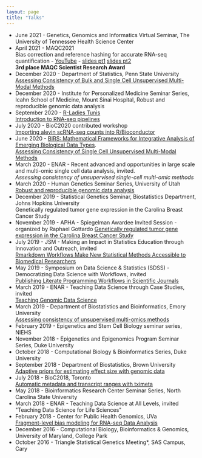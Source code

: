 ```yaml
---
layout: page
title: "Talks"
---
```


* June 2021 - Genetics, Genomics and Informatics Virtual Seminar, The University of Tennessee Health Science Center
* April 2021 - MAQC2021 <br>
  Bias correction and reference hashing for accurate RNA-seq quantification - [YouTube](https://youtu.be/8ZiLD29QCLQ) - [slides pt1](https://bit.ly/fragbias) [slides pt2](https://bit.ly/tximeta) <br>
  **3rd place MAQC Scientist Research Award**
* December 2020 - Department of Statistics, Penn State University <br> 
  [Assessing Consistency of Bulk and Single Cell Unsupervised Multi-Modal Methods](https://bit.ly/scMultiModalAssess)
* December 2020 - Institute for Personalized Medicine Seminar Series, Icahn School of Medicine, Mount Sinai Hospital, Robust and reproducible genomic data analysis
* September 2020 - [R-Ladies Tunis](https://rladies.org/tunisia-rladies/) <br>
  [Introduction to RNA-seq pipelines](https://bit.ly/rnaseqPipe)
* July 2020 - BioC2020 contributed workshop <br> 
  [Importing alevin scRNA-seq counts into R/Bioconductor](https://mikelove.github.io/alevin2bioc)
* June 2020 - [BIRS: Mathematical Frameworks for Integrative Analysis
  of Emerging Biological Data Types](https://www.birs.ca/events/2020/5-day-workshops/20w5197). <br>
  [Assessing Consistency of Single Cell Unsupervised Multi-Modal Methods](https://www.birs.ca/events/2020/5-day-workshops/20w5197/videos/watch/202006180730-Love.html)
* March 2020 - ENAR - Recent advanced and opportunities in large
  scale and multi-omic single cell data analysis, invited. <br>
  *Assessing consistency of unsupervised single-cell multi-omic methods*
* March 2020 - Human Genetics Seminar Series, University of Utah <br>
  [Robust and reproducible genomic data analysis](https://bit.ly/RRGenomicDA)
* December 2019 - Statistical Genetics Seminar, Biostatistics
  Department, Johns Hopkins University <br>
  Genetically regulated tumor gene expression in the Carolina Breast Cancer Study
* November 2019 - 
  APHA - Spiegelman Awardee Invited Session - organized by Raphael Gottardo
  [Genetically regulated tumor gene expression in the Carolina Breast Cancer Study](../assets/love_cbcs_apha_2019.pdf)
* July 2019 - 
  JSM - Making an Impact in Statistics Education through Innovation and Outreach, invited <br>
  [Rmarkdown Workflows Make New Statistical Methods Accessible to Biomedical Researchers](https://bit.ly/lit-prog-workflow)
* May 2019 - Symposium on Data Science & Statistics (SDSS) -
  Democratizing Data Science with Workflows, invited <br>
  [Publishing Literate Programming Workflows in Scientific Journals](https://bit.ly/lit-prog.workflow)
* March 2019 - 
  ENAR - Teaching Data Science through Case Studies, invited <br>
  [Teaching Genomic Data Science](https://bit.ly/teach-genomic-data-science)
* March 2019 - 
  Department of Biostatistics and Bioinformatics,
  Emory University <br>
  [Assessing consistency of unsupervised multi-omics methods](https://bit.ly/omics-assess)
* February 2019 - 
  Epigenetics and Stem Cell Biology seminar series,
  NIEHS
* November 2018 - 
  Epigenetics and Epigenomics Program Seminar Series, 
  Duke University
* October 2018 - 
  Computational Biology & Bioinformatics Series,
  Duke University
* September 2018 - 
  Department of Biostatistics,
  Brown University <br>
  [Adaptive priors for estimating effect size with genomic data](https://mikelove.github.io/adaptprior)
* July 2018 - 
  BioC2018, Toronto <br>
  [Automatic metadata and transcript ranges with tximeta](https://bit.ly/tximeta)
* May 2018 - 
  Bioinformatics Research Center Seminar Series,
  North Carolina State University
* March 2018 - 
  ENAR - Teaching Data Science at All Levels, invited <br>
  "Teaching Data Science for Life Sciences"
* February 2018 - 
  Center for Public Health Genomics,
  UVa <br>
  [Fragment-level bias modeling for RNA-seq Data Analysis](http://bit.ly/fragbias)
* December 2016 - 
  Computational Biology, Bioinformatics & Genomics,
  University of Maryland, College Park
* October 2016 - 
  Triangle Statistical Genetics Meeting*, SAS Campus, Cary
